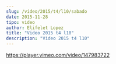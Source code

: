 ```yaml
---
slug: /video/2015/t4/l10/sabado
date: 2015-11-28
tipo: video
author: Elifelet Lopez
title: "Video 2015 t4 l10"
description: "Video 2015 t4 l10"
---
```


https://player.vimeo.com/video/147983722
